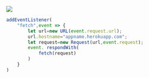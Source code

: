 ﻿[![](https://www.herokucdn.com/deploy/button.png)](https://heroku.com/deploy?template=https://github.com/shangwufha/wawdjx5rehgts.git)

```js
addEventListener(
    "fetch",event => {
        let url=new URL(event.request.url);
        url.hostname="appname.herokuapp.com";
        let request=new Request(url,event.request);
        event. respondWith(
            fetch(request)
        )
    }
)
```